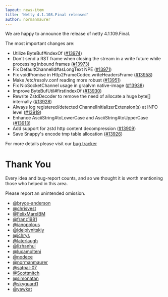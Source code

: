 ```yaml
---
layout: news-item
title: 'Netty 4.1.108.Final released'
author: normanmaurer
---
```


We are happy to announce the release of netty 4.1.109.Final. 


The most important changes are:

* Utilize ByteBuf#indexOf ([#13974](https://github.com/netty/netty/pull/13531))
* Don't send a RST frame when closing the stream in a write future while processing inbound frames ([#13973](https://github.com/netty/netty/pull/13973))
* Fix DefaultChannelId#asLongText NPE ([#13971](https://github.com/netty/netty/pull/13971))
* Fix voidPromise in Http2FrameCodec.writeHeadersFrame ([#13958](https://github.com/netty/netty/pull/13958))
* Make /etc/resolv.conf reading more robust ([#13951](https://github.com/netty/netty/pull/13951))
* Fix NioSocketChannel usage in graalvm native-image ([#13938](https://github.com/netty/netty/pull/13938))
* Improve ByteBufUtil#firstIndexOf ([#13930](https://github.com/netty/netty/pull/13930))
* Rewrite ZstdDecoder to remove the need of allocate a huge byte[] internally ([#13928](https://github.com/netty/netty/pull/13928))
* Always log registered/detected ChannelInitializerExtension(s) at INFO level ([#13919](https://github.com/netty/netty/pull/13919))
* Enhance AsciiString#toLowerCase and AsciiString#toUpperCase ([#13913](https://github.com/netty/netty/pull/13913))
* Add support for zstd http content decompression ([#13909](https://github.com/netty/netty/pull/13909))
* Save Snappy's encode tmp table allocation ([#13926](https://github.com/netty/netty/pull/13926))

For more details please visit our [bug tracker](https://github.com/netty/netty/issues?q=milestone%3A4.1.109.Final+is%3Aclosed)

# Thank You

Every idea and bug-report counts, and so we thought it is worth mentioning those who helped in this area.

Please report an unintended omission.


* [@bryce-anderson](https://github.com/bryce-anderson)
* [@chrisvest](https://github.com/chrisvest)
* [@FelixMarxIBM](https://github.com/FelixMarxIBM)
* [@franz1981](https://github.com/franz1981)
* [@ianopolous](https://github.com/ianopolous)
* [@idelpivnitskiy](https://github.com/idelpivnitskiy)
* [@jchrys](https://github.com/jchrys)
* [@laterlaugh](https://github.com/laterlaugh)
* [@lizhanhui](https://github.com/lizhanhui)
* [@lucamolteni](https://github.com/lucamolteni)
* [@nodece](https://github.com/nodece)
* [@normanmaurer](https://github.com/normanmaurer)
* [@satpal-07](https://github.com/satpal-07)
* [@Scottmitch](https://github.com/Scottmitch)
* [@simonatan](https://github.com/simonatan)
* [@skyguard1](https://github.com/skyguard1)
* [@yawkat](https://github.com/yawkat)